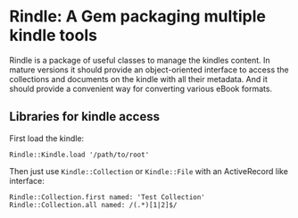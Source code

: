 # Rindle: A Gem packaging multiple kindle tools

Rindle is a package of useful classes to manage the kindles content.
In mature versions it should provide an object-oriented interface to
access the collections and documents on the kindle with all their
metadata. And it should provide a convenient way for converting
various eBook formats.

## Libraries for kindle access

First load the kindle:

    Rindle::Kindle.load '/path/to/root'

Then just use `Kindle::Collection` or `Kindle::File` with an
ActiveRecord like interface:

    Rindle::Collection.first named: 'Test Collection'
    Rindle::Collection.all named: /(.*)[1|2]$/
